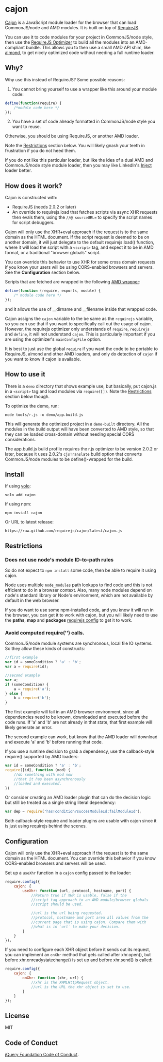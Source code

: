 # cajon

[Cajon](http://en.wikipedia.org/wiki/Caj%C3%B3n) is a JavaScript module loader
for the browser that can load CommonJS/node and AMD modules. It is built
on top of [RequireJS](https://github.com/jrburke/requirejs).

You can use it to code modules for your project in CommonJS/node style, then
use the [RequireJS Optimizer](http://requirejs.org/docs/optimization.html) to
build all the modules into an AMD-compliant bundle. This allows you to
then use a small AMD API shim, like
[almond](https://github.com/jrburke/almond), to get nicely optimized code
without needing a full runtime loader.

## Why?

Why use this instead of RequireJS? Some possible reasons:

1) You cannot bring yourself to use a wrapper like this around your module
code:

```javascript
define(function(require) {
    /*module code here */
});
```

2) You have a set of code already formatted in CommonJS/node style you
want to reuse.

Otherwise, you should be using RequireJS, or another AMD loader.

Note the [Restrictions](#restrictions) section below. You will likely gnash your
teeth in frustration if you do not heed them.

If you do not like this particular loader, but like the idea of a
dual AMD and CommonJS/node style module loader, then you may like
LinkedIn's [Inject](https://github.com/linkedin/inject) loader better.

## How does it work?

Cajon is constructed with:

* RequireJS (needs 2.0.2 or later)
* An override to requirejs.load that fetches scripts via async
XHR requests then evals them, using the `//@ sourceURL=` to
specify the script names for script debuggers.

Cajon will only use the XHR+eval approach if the request is to the
same domain as the HTML document. If the script request is deemed to be on
another domain, it will just delegate to the default requirejs.load()
function, where it will load the script with a `<script>` tag, and expect it
to be in AMD format, or a traditional "browser globals" script.

You can override this behavior to use XHR for some cross domain requests if
you know your users will be using CORS-enabled browsers and servers.
See the **Configuration** section below.

Scripts that are fetched are wrapped in the following
[AMD wrapper](http://requirejs.org/docs/whyamd.html#sugar):

```javascript
define(function (require, exports, module) {
    /* module code here */
});
```

and it allows the use of __dirname and __filename inside that
wrapped code.

Cajon assigns the `cajon` variable to the be same as the `requirejs`
variable, so you can use that if you want to specifically call out the usage
of cajon. However, the requirejs optimizer only understands
of `require`, `requirejs` and `define`, it will not understand `cajon`. This is
particularly important if you are using the optimizer's `mainConfigFile`
option.

It is best to just use the global `require` if you want the code to be
portable to RequireJS, almond and other AMD loaders, and only do detection
of `cajon` if you want to know if cajon is available.

## How to use it

There is a `demo` directory that shows example use, but basically,
put cajon.js in a `<script>` tag and load modules via `require([])`.
Note the [Restrictions](#restrictions) section below though.

To optimize the demo, run:

    node tools/r.js -o demo/app.build.js

This will generate the optimized project in a `demo-built` directory. All
the modules in the build output will have been converted to AMD style, so
that they can be loaded cross-domain without needing special CORS
considerations.

The app.build.js build profile requires the r.js optimizer to be
version 2.0.2 or later, because it uses 2.0.2's `cjsTranslate` build option
that converts CommonJS/node modules to be define()-wrapped for the build.

## Install

If using [volo](https://github.com/volojs/volo):

    volo add cajon

If using npm:

    npm install cajon

Or URL to latest release:

    https://raw.github.com/requirejs/cajon/latest/cajon.js

## Restrictions

### Does not use node's module ID-to-path rules

So do not expect to `npm install` some code, then be able to require it
using cajon.

Node uses multiple `node_modules` path lookups to find code and this is not
efficient to do in a browser context. Also, many node modules depend on
node's standard library or Node's environment, which are not available by
default in the web browser.

If you do want to use some npm-installed code, and you know it will run
in the browser, you can get it to work with cajon, but you will likely
need to use the **paths**, **map** and **packages**
[requirejs config](http://requirejs.org/docs/api.html#config) to get it to
work.

### Avoid computed require('') calls.

CommonJS/node module systems are synchronous, local file IO systems. So
they allow these kinds of constructs:

```javascript
//first example
var id = someCondition ? 'a' : 'b';
var a = require(id);

//second example
var a;
if (someCondition) {
    a = require('a');
} else {
    b = require('b');
}
```

The first example will fail in an AMD browser environment, since all
dependencies need to be known, downloaded and executed before the code
runs. If 'a' and 'b' are not already in that state, that first example
will likely generate an error.

The second example can work, but know that the AMD loader will download
and execute 'a' and 'b' before running that code.

If you use a runtime decision to grab a dependency, use the callback-style
require() supported by AMD loaders:

```javascript
var id = someCondition ? 'a' : 'b';
require([id], function (mod) {
    //do something with mod now
    //that it has been asynchronously
    //loaded and executed.
})
```

Or consider creating an AMD loader plugin that can do the decision logic
but still be treated as a single string literal dependency:

```javascript
var dep = require('has!condition?succesModuleId:failModuleId');
```

Both callback-style require and loader plugins are usable with cajon
since it is just using requirejs behind the scenes.

## Configuration

Cajon will only use the XHR+eval approach if the request is to the
same domain as the HTML document. You can override this behavior
if you know CORS-enabled browsers and servers will be used.

Set up a `useXhr` function in a `cajon` config passed to the loader:

```javascript
require.config({
    cajon: {
        useXhr: function (url, protocol, hostname, port) {
            //Return true if XHR is usable, false if the
            //script tag approach to an AMD module/browser globals
            //script should be used.

            //url is the url being requested.
            //protocol, hostname and port area all values from the
            //current page that is using cajon. Compare them with
            //what is in `url` to make your decision.
        }
    }
});
```

If you need to configure each XHR object before it sends out its request,
you can implement an `onXhr` method that gets called after xhr.open(), but
before xhr.onreadystatechange() is set up and before xhr.send() is called:

```javascript
require.config({
    cajon: {
        onXhr: function (xhr, url) {
            //xhr is the XHMLHttpRequest object.
            //url is the URL the xhr object is set to use.
        }
    }
});
```

## License

MIT

## Code of Conduct

[jQuery Foundation Code of Conduct](https://jquery.org/conduct/).


